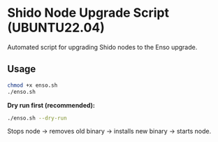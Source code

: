 # Shido Node Upgrade Script (UBUNTU22.04)

Automated script for upgrading Shido nodes to the Enso upgrade.

## Usage

```bash
chmod +x enso.sh
./enso.sh
```

**Dry run first (recommended):**
```bash
./enso.sh --dry-run
```

Stops node → removes old binary → installs new binary → starts node.

